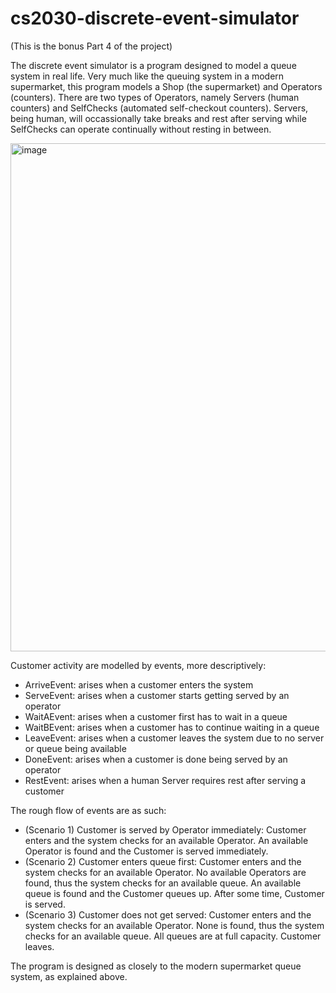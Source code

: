 # cs2030-discrete-event-simulator
(This is the bonus Part 4 of the project)

The discrete event simulator is a program designed to model a queue system in real life. Very much like the queuing system in a modern supermarket, this program models a Shop (the supermarket) and Operators (counters). There are two types of Operators, namely Servers (human counters) and SelfChecks (automated self-checkout counters). Servers, being human, will occassionally take breaks and rest after serving while SelfChecks can operate continually without resting in between. 

<img width="813" alt="image" src="https://github.com/user-attachments/assets/4c89d215-9002-4a6a-8c98-2385b2f3b6d4" />

Customer activity are modelled by events, more descriptively: 
- ArriveEvent: arises when a customer enters the system
- ServeEvent: arises when a customer starts getting served by an operator
- WaitAEvent: arises when a customer first has to wait in a queue
- WaitBEvent: arises when a customer has to continue waiting in a queue
- LeaveEvent: arises when a customer leaves the system due to no server or queue being available
- DoneEvent: arises when a customer is done being served by an operator
- RestEvent: arises when a human Server requires rest after serving a customer

The rough flow of events are as such: 
- (Scenario 1) Customer is served by Operator immediately: Customer enters and the system checks for an available Operator. An available Operator is found and the Customer is served immediately.
- (Scenario 2) Customer enters queue first: Customer enters and the system checks for an available Operator. No available Operators are found, thus the system checks for an available queue. An available queue is found and the Customer queues up. After some time, Customer is served.
- (Scenario 3) Customer does not get served: Customer enters and the system checks for an available Operator. None is found, thus the system checks for an available queue. All queues are at full capacity. Customer leaves.

The program is designed as closely to the modern supermarket queue system, as explained above. 
